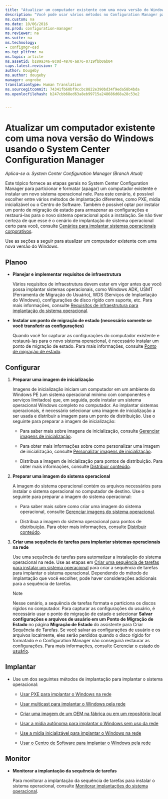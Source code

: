 ```yaml
---
title: "Atualizar um computador existente com uma nova versão do Windows | Microsoft Docs"
description: "Você pode usar vários métodos no Configuration Manager para particionar e formatar (apagar) um computador existente e instalar um novo sistema operacional nele."
ms.custom: na
ms.date: 10/06/2016
ms.prod: configuration-manager
ms.reviewer: na
ms.suite: na
ms.technology:
- configmgr-osd
ms.tgt_pltfrm: na
ms.topic: article
ms.assetid: b189a346-8c0d-4870-a876-0719fbb0ab04
caps.latest.revision: 7
author: Dougeby
ms.author: dougeby
manager: angrobe
translationtype: Human Translation
ms.sourcegitcommit: 74341fb60bf9ccbc8822e390bd34f9eda58b4bda
ms.openlocfilehash: b247cbb68ed63a8eb99715a248686d68a28c53e2


---
```

# <a name="refresh-an-existing-computer-with-a-new-version-of-windows-using-system-center-configuration-manager"></a>Atualizar um computador existente com uma nova versão do Windows usando o System Center Configuration Manager

*Aplica-se a: System Center Configuration Manager (Branch Atual)*

Este tópico fornece as etapas gerais no System Center Configuration Manager para particionar e formatar (apagar) um computador existente e instalar um novo sistema operacional nele. Para este cenário, é possível escolher entre vários métodos de implantação diferentes, como PXE, mídia inicializável ou o Centro de Software. Também é possível optar por instalar um ponto de migração de estado para armazenar as configurações e restaurá-las para o novo sistema operacional após a instalação. Se não tiver certeza de que esse é o cenário de implantação de sistema operacional certo para você, consulte [Cenários para implantar sistemas operacionais corporativos](scenarios-to-deploy-enterprise-operating-systems.md).  

 Use as seções a seguir para atualizar um computador existente com uma nova versão do Windows.  

##  <a name="a-namebkmkplana-plan"></a><a name="BKMK_Plan"></a> Planoo  

-   **Planejar e implementar requisitos de infraestrutura**  

     Vários requisitos de infraestrutura devem estar em vigor antes que você possa implantar sistemas operacionais, como Windows ADK, USMT (Ferramenta de Migração do Usuário), WDS (Serviços de Implantação do Windows), configurações de disco rígido com suporte, etc. Para mais informações, consulte [Requisitos de infraestrutura para implantação do sistema operacional](../plan-design/infrastructure-requirements-for-operating-system-deployment.md).  

-   **Instalar um ponto de migração de estado (necessário somente se você transferir as configurações)**  

     Quando você for capturar as configurações do computador existente e restaurá-las para o novo sistema operacional, é necessário instalar um ponto de migração de estado. Para mais informações, consulte [Ponto de migração de estado](../get-started/prepare-site-system-roles-for-operating-system-deployments.md#BKMK_StateMigrationPoints).  

##  <a name="a-namebkmkconfigurea-configure"></a><a name="BKMK_Configure"></a> Configurar  

1.  **Preparar uma imagem de inicialização**  

     Imagens de inicialização iniciam um computador em um ambiente do Windows PE (um sistema operacional mínimo com componentes e serviços limitados) que, em seguida, pode instalar um sistema operacional Windows completo no computador.   Ao implantar sistemas operacionais, é necessário selecionar uma imagem de inicialização a ser usada e distribuir a imagem para um ponto de distribuição. Use o seguinte para preparar a imagem de inicialização:  

    -   Para saber mais sobre imagens de inicialização, consulte [Gerenciar imagens de inicialização](../get-started/manage-boot-images.md).  

    -   Para obter mais informações sobre como personalizar uma imagem de inicialização, consulte [Personalizar imagens de inicialização](../get-started/customize-boot-images.md).  

    -   Distribua a imagem de inicialização para pontos de distribuição. Para obter mais informações, consulte [Distribuir conteúdo](../../core/servers/deploy/configure/deploy-and-manage-content.md#a-namebkmkdistributea-distribute-content).  

2.  **Preparar uma imagem do sistema operacional**  

     A imagem do sistema operacional contém os arquivos necessários para instalar o sistema operacional no computador de destino. Use o seguinte para preparar a imagem do sistema operacional:  

    -   Para saber mais sobre como criar uma imagem do sistema operacional, consulte [Gerenciar imagens do sistema operacional](../get-started/manage-operating-system-images.md).  

    -   Distribua a imagem do sistema operacional para pontos de distribuição. Para obter mais informações, consulte [Distribuir conteúdo](../../core/servers/deploy/configure/deploy-and-manage-content.md#a-namebkmkdistributea-distribute-content).  

3.  **Criar uma sequência de tarefas para implantar sistemas operacionais na rede**  

     Use uma sequência de tarefas para automatizar a instalação do sistema operacional na rede. Use as etapas em [Criar uma sequência de tarefas para instalar um sistema operacional](create-a-task-sequence-to-install-an-operating-system.md) para criar a sequência de tarefas para implantar o sistema operacional. Dependendo do método de implantação que você escolher, pode haver considerações adicionais para a sequência de tarefas.  

    > [!NOTE]  
    >  Nesse cenário, a sequência de tarefas formata e particiona os discos rígidos no computador. Para capturar as configurações do usuário, é necessário usar o ponto de migração de estado e selecionar **Salvar configurações e arquivos de usuário em um Ponto de Migração de Estado** no página **Migração de Estado** do assistente para Criar Sequência de Tarefas. Se você salvar as configurações de usuário e os arquivos localmente, eles serão perdidos quando o disco rígido for formatado e o Configuration Manager não conseguirá restaurar as configurações. Para mais informações, consulte [Gerenciar o estado do usuário](../get-started/manage-user-state.md).  

##  <a name="a-namebkmkdeploya-deploy"></a><a name="BKMK_Deploy"></a> Implantar  

-   Use um dos seguintes métodos de implantação para implantar o sistema operacional:  

    -   [Usar PXE para implantar o Windows na rede](use-pxe-to-deploy-windows-over-the-network.md)  

    -   [Usar multicast para implantar o Windows pela rede](use-multicast-to-deploy-windows-over-the-network.md)  

    -   [Criar uma imagem de um OEM na fábrica ou em um repositório local](create-an-image-for-an-oem-in-factory-or-a-local-depot.md)  

    -   [Usar a mídia autônoma para implantar o Windows sem uso da rede](use-stand-alone-media-to-deploy-windows-without-using-the-network.md)  

    -   [Use a mídia inicializável para implantar o Windows na rede](use-bootable-media-to-deploy-windows-over-the-network.md)  

    -   [Usar o Centro de Software para implantar o Windows pela rede](use-software-center-to-deploy-windows-over-the-network.md)  

## <a name="monitor"></a>Monitor  

-   **Monitorar a implantação da sequência de tarefas**  

     Para monitorar a implantação da sequência de tarefas para instalar o sistema operacional, consulte [Monitorar implantações do sistema operacional](monitor-operating-system-deployments.md).  



<!--HONumber=Dec16_HO3-->


